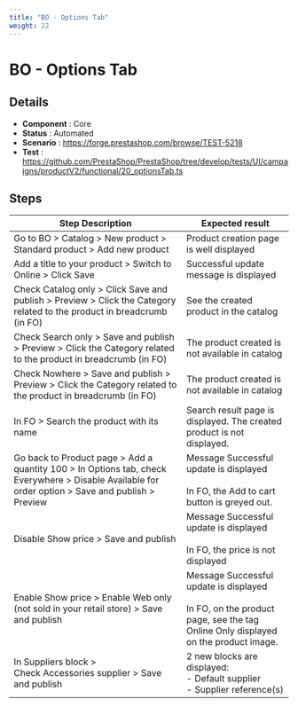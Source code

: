 ```yaml
---
title: "BO - Options Tab"
weight: 22
---
```


# BO - Options Tab
## Details
* **Component** : Core
* **Status** : Automated
* **Scenario** : https://forge.prestashop.com/browse/TEST-5218
* **Test** : https://github.com/PrestaShop/PrestaShop/tree/develop/tests/UI/campaigns/productV2/functional/20_optionsTab.ts

## Steps
| Step Description | Expected result |
| ----- | ----- |
| Go to BO > Catalog > New product > Standard product > Add new product | Product creation page is well displayed |
| Add a title to your product > Switch to Online > Click Save | Successful update message is displayed |
| Check Catalog only > Click Save and publish > Preview > Click the Category related to the product in breadcrumb (in FO) | See the created product in the catalog |
| Check Search only > Save and publish > Preview > Click the Category related to the product in breadcrumb (in FO) | The product created is not available in catalog |
| Check Nowhere > Save and publish > Preview > Click the Category related to the product in breadcrumb (in FO) | The product created is not available in catalog |
| In FO > Search the product with its name | Search result page is displayed. The created product is not displayed. |
| Go back to Product page > Add a quantity 100 > In Options tab, check Everywhere > Disable Available for order option > Save and publish > Preview | Message Successful update is displayed<br><br>In FO, the Add to cart button is greyed out. |
| Disable Show price > Save and publish | Message Successful update is displayed<br><br>In FO, the price is not displayed |
| Enable Show price > Enable Web only (not sold in your retail store) > Save and publish | Message Successful update is displayed<br><br>In FO, on the product page, see the tag Online Only displayed on the product image. |
| In Suppliers block > Check Accessories supplier > Save and publish | 2 new blocks are displayed:<br>- Default supplier<br>- Supplier reference(s) |
